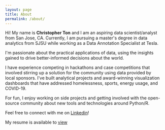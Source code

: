 ```yaml
---
layout: page
title: About
permalink: /about/
---
```


Hi! My name is **Christopher Ton** and I am an aspiring data scientist/analyst from San Jose, CA. Currently, I am pursuing a master's degree in data analytics from SJSU while working as a Data Annotation Specialist at Tesla.

I'm passionate about the practical applications of data, using the insights gained to drive better-informed decisions about the world. 

I have experience competing in hackathons and case competitions that involved stirring up a solution for the community using data provided by local sponsors. I've built analytical projects and award-winning visualization dashboards that have addressed homelessness, sports, energy usage, and COVID-19.

For fun, I enjoy working on side projects and getting involved with the open-source community about new tools and technologies around Python/R. 

Feel free to connect with me on [Linkedin](https://www.linkedin.com/in/chriztopherton/)!

My resume is available to [view](https://github.com/chriztopherton/chriztopherton.github.io/blob/master/assets/Christopher_Ton_Resume.pdf)
